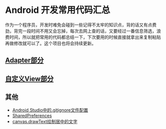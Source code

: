 # Android 开发常用代码汇总

作为一个程序员，开发时难免会碰到一些记得不太牢的知识点，背的话又有点费劲，背完一段时间不用又会忘掉，每次去网上查的话，又要经过一番信息筛选，浪费时间，所以就把常用的代码都总结一下，下次要用的时候直接就拿出来复制粘贴再做修改就可以了。这个项目也将会持续更新。

## [Adapter部分](https://github.com/xiaoniu/Android-Common-Code/blob/master/introduction/Adapter.md)

## [自定义View部分](https://github.com/xiaoniu/Android-Common-Code/blob/master/introduction/Custom-View.md)

## 其他

* [Android Studio中的.gitignore文件配置](https://github.com/xiaoniu/Android-Common-Code/blob/master/code/gitignore-code.md)
* [SharedPreferences](https://github.com/xiaoniu/Android-Common-Code/blob/master/code/sharedpreferences-code.md)
* [canvas.drawText绘制居中的文字](https://github.com/xiaoniu/Android-Common-Code/blob/master/code/canvas_draw_text_in_center.md)
